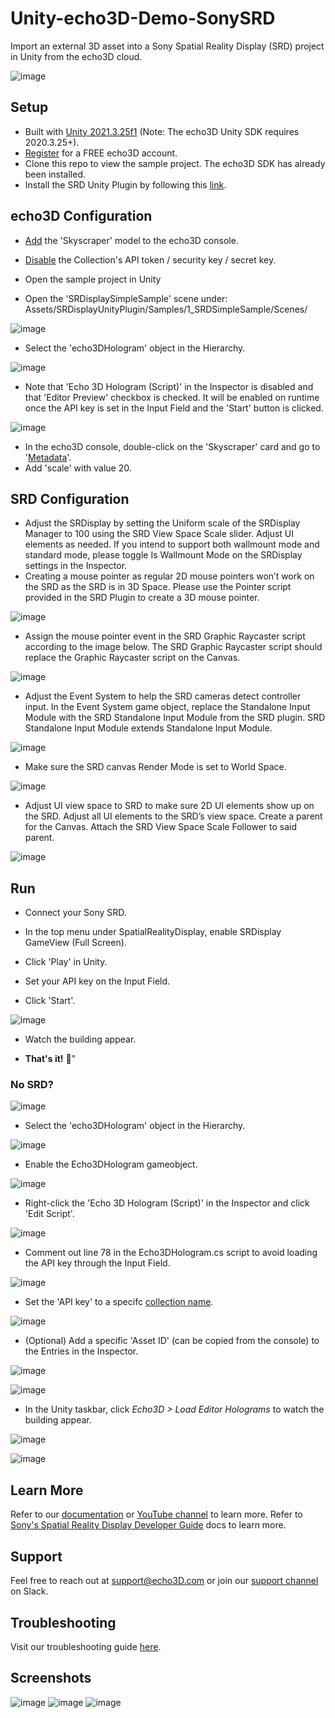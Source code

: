 # Unity-echo3D-Demo-SonySRD
Import an external 3D asset into a Sony Spatial Reality Display (SRD) project in Unity from the echo3D cloud.

![image](https://github.com/echo3Dco/Unity-echo3D-Demo-SonySRD/assets/51488480/adbb23a8-9e7f-42f4-b0ba-fc666167f44f)

## Setup
* Built with [Unity 2021.3.25f1](https://unity3d.com/get-unity/download/archive) (Note: The echo3D Unity SDK requires 2020.3.25+).
* [Register](https://www.echo3d.com/signup?utm_term={keyword}&utm_campaign=sonysdr_tutorial&utm_source=medium&utm_medium=blog) for a FREE echo3D account.
* Clone this repo to view the sample project. The echo3D SDK has already been installed.
* Install the SRD Unity Plugin by following this [link](https://www.sony.net/Products/Developer-Spatial-Reality-display/en/develop/Setup/DownloadInfo.html).

## echo3D Configuration
* [Add](https://docs.echo3d.co/quickstart/add-a-3d-model) the 'Skyscraper' model to the echo3D console.
* [Disable](https://docs.echo3d.com/web-console/manage-pages/collections-and-sharing-page/security#api-token) the Collection's API token / security key / secret key.

* Open the sample project in Unity
* Open the 'SRDisplaySimpleSample' scene under: Assets/SRDisplayUnityPlugin/Samples/1_SRDSimpleSample/Scenes/
  
![image](https://github.com/echo3Dco/Unity-echo3D-Demo-SonySRD/assets/51488480/696d1bda-a6d1-46bc-a7cb-2c13c1eefc26)

* Select the 'echo3DHologram' object in the Hierarchy.
  
![image](https://github.com/echo3Dco/Unity-echo3D-Demo-SonySRD/assets/51488480/efad6cf2-5679-4e36-9a25-881e0662433e)

* Note that 'Echo 3D Hologram (Script)' in the Inspector is disabled and that 'Editor Preview' checkbox is checked. It will be enabled on runtime once the API key is set in the Input Field and the 'Start' button is clicked.

![image](https://github.com/echo3Dco/Unity-echo3D-Demo-SonySRD/assets/51488480/22b6ebda-b680-4450-82c9-963db809eb9b)

* In the echo3D console, double-click on the 'Skyscraper' card and go to '[Metadata](https://docs.echo3d.com/unity/transforming-content)'.
* Add 'scale' with value 20.

## SRD Configuration
* Adjust the SRDisplay by setting the Uniform scale of the SRDisplay Manager to 100 using the SRD View Space Scale slider. Adjust UI elements as needed. If you intend to support both wallmount mode and standard mode, please toggle Is Wallmount Mode on the SRDisplay settings in the Inspector.
* Creating a mouse pointer as regular 2D mouse pointers won’t work on the SRD as the SRD is in 3D Space. Please use the Pointer script provided in the SRD Plugin to create a 3D mouse pointer.
  
![image](https://i.imgur.com/Y9KEBEe.png)

* Assign the mouse pointer event in the SRD Graphic Raycaster script according to the image below. The SRD Graphic Raycaster script should replace the Graphic Raycaster script on the Canvas.

![image](https://i.imgur.com/PbHgQeF.png)

* Adjust the Event System to help the SRD cameras detect controller input. In the Event System game object, replace the Standalone Input Module with the SRD Standalone Input Module from the SRD plugin. SRD Standalone Input Module extends Standalone Input Module.

![image](https://i.imgur.com/JIfsbmQ.png)

* Make sure the SRD canvas Render Mode is set to World Space.

![image](https://i.imgur.com/gtdYmtd.png)

* Adjust UI view space to SRD to make sure 2D UI elements show up on the SRD. Adjust all UI elements to the SRD’s view space. Create a parent for the Canvas. Attach the SRD View Space Scale Follower to said parent.

![image](https://i.imgur.com/aWo7C60.png)

## Run

* Connect your Sony SRD.
  
* In the top menu under SpatialRealityDisplay, enable SRDisplay GameView (Full Screen).

* Click 'Play' in Unity.

* Set your API key on the Input Field.

* Click 'Start'.
 
![image](https://github.com/echo3Dco/Unity-echo3D-Demo-SonySRD/assets/51488480/19a88d93-51ee-405e-bb9a-3085c47ae090)

* Watch the building appear.
  
* **That's it!** 🎉"

### No SRD?

![image](https://github.com/echo3Dco/Unity-echo3D-Demo-SonySRD/assets/51488480/178b87cd-7c45-4db0-bc10-4f0b2d6925e7)

* Select the 'echo3DHologram' object in the Hierarchy.
  
![image](https://github.com/echo3Dco/Unity-echo3D-Demo-SonySRD/assets/51488480/efad6cf2-5679-4e36-9a25-881e0662433e)

* Enable the Echo3DHologram gameobject.

![image](https://imgur.com/F4LuvLa.png)

* Right-click the 'Echo 3D Hologram (Script)' in the Inspector and click 'Edit Script'.

![image](https://github.com/echo3Dco/Unity-echo3D-Demo-SonySRD/assets/51488480/a03aacef-e729-4844-98a2-17bf12540e7e)

* Comment out line 78 in the Echo3DHologram.cs script to avoid loading the API key through the Input Field.

![image](https://github.com/echo3Dco/Unity-echo3D-Demo-SonySRD/assets/51488480/b13af322-3fb0-40e0-acb2-9980659e09ef)

* Set the 'API key' to a specifc [collection name](https://docs.echo3d.com/quickstart/access-the-console).

![image](https://github.com/echo3Dco/Unity-echo3D-Demo-SonySRD/assets/51488480/22b6ebda-b680-4450-82c9-963db809eb9b)

* (Optional) Add a specific 'Asset ID' (can be copied from the console) to the Entries in the Inspector.

![image](https://github.com/echo3Dco/Unity-echo3D-Demo-SonySRD/assets/51488480/8c4c6f0a-fb28-456c-a0c8-b526905c3a20)

![image](https://github.com/echo3Dco/Unity-echo3D-Demo-SonySRD/assets/51488480/22b6ebda-b680-4450-82c9-963db809eb9b)

* In the Unity taskbar, click _Echo3D > Load Editor Holograms_ to watch the building appear.

![image](https://github.com/echo3Dco/Unity-echo3D-Demo-SonySRD/assets/51488480/bd8c53ff-aafa-4325-b452-bb727da9141d)

![image](https://github.com/echo3Dco/Unity-echo3D-Demo-SonySRD/assets/51488480/3c162941-2c36-4d3d-88fe-f9c809863c95)

## Learn More
Refer to our [documentation](https://docs.echo3d.com/) or [YouTube channel](https://www.youtube.com/@echo3Dco) to learn more.
Refer to [Sony's Spatial Reality Display Developer Guide](https://www.sony.net/Products/Developer-Spatial-Reality-display/en/develop/Overview.html) docs to learn more.

## Support
Feel free to reach out at [support@echo3D.com](mailto:support@echo3D.com) or join our [support channel](https://go.echo3d.co/join) on Slack.

## Troubleshooting
Visit our troubleshooting guide [here](https://docs.echo3d.com/unity/troubleshooting).

## Screenshots
![image](https://github.com/echo3Dco/Unity-echo3D-Demo-SonySRD/assets/51488480/de79b8ff-c00e-407f-bf8a-d4cde312c9ec)
![image](https://github.com/echo3Dco/Unity-echo3D-Demo-SonySRD/assets/51488480/696d1bda-a6d1-46bc-a7cb-2c13c1eefc26)
![image](https://github.com/echo3Dco/Unity-echo3D-Demo-SonySRD/assets/51488480/3c162941-2c36-4d3d-88fe-f9c809863c95)

